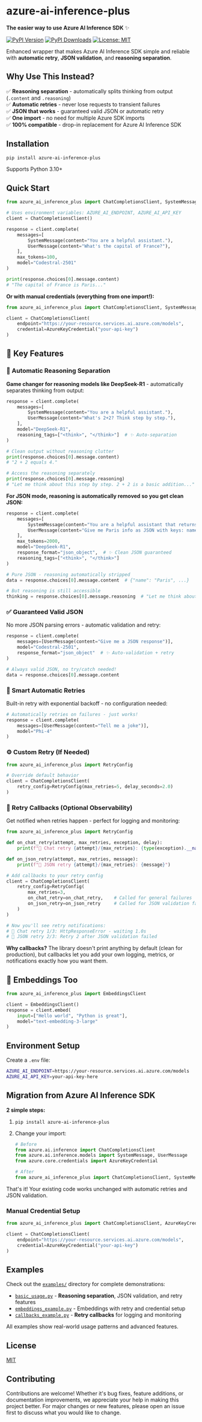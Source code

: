 # azure-ai-inference-plus

**The easier way to use Azure AI Inference SDK** ✨

[![PyPI Version](https://img.shields.io/pypi/v/azure-ai-inference-plus)](https://pypi.org/project/azure-ai-inference-plus/)
[![PyPI Downloads](https://img.shields.io/pypi/dm/azure-ai-inference-plus)](https://pypi.org/project/azure-ai-inference-plus/)
[![License: MIT](https://img.shields.io/pypi/l/azure-ai-inference-plus)](https://opensource.org/licenses/MIT)

Enhanced wrapper that makes Azure AI Inference SDK simple and reliable with **automatic retry**, **JSON validation**, and **reasoning separation**.

## Why Use This Instead?

✅ **Reasoning separation** - automatically splits thinking from output (`.content` and `.reasoning`)  
✅ **Automatic retries** - never lose requests to transient failures  
✅ **JSON that works** - guaranteed valid JSON or automatic retry  
✅ **One import** - no need for multiple Azure SDK imports  
✅ **100% compatible** - drop-in replacement for Azure AI Inference SDK

## Installation

```bash
pip install azure-ai-inference-plus
```

Supports Python 3.10+

## Quick Start

```python
from azure_ai_inference_plus import ChatCompletionsClient, SystemMessage, UserMessage

# Uses environment variables: AZURE_AI_ENDPOINT, AZURE_AI_API_KEY
client = ChatCompletionsClient()

response = client.complete(
    messages=[
        SystemMessage(content="You are a helpful assistant."),
        UserMessage(content="What's the capital of France?"),
    ],
    max_tokens=100,
    model="Codestral-2501"
)

print(response.choices[0].message.content)
# "The capital of France is Paris..."
```

**Or with manual credentials (everything from one import!):**

```python
from azure_ai_inference_plus import ChatCompletionsClient, SystemMessage, UserMessage, AzureKeyCredential

client = ChatCompletionsClient(
    endpoint="https://your-resource.services.ai.azure.com/models",
    credential=AzureKeyCredential("your-api-key")
)
```

## 🎯 Key Features

### 🧠 Automatic Reasoning Separation

**Game changer for reasoning models like DeepSeek-R1** - automatically separates thinking from output:

```python
response = client.complete(
    messages=[
        SystemMessage(content="You are a helpful assistant."),
        UserMessage(content="What's 2+2? Think step by step."),
    ],
    model="DeepSeek-R1",
    reasoning_tags=["<think>", "</think>"]  # ✨ Auto-separation
)

# Clean output without reasoning clutter
print(response.choices[0].message.content)
# "2 + 2 equals 4."

# Access the reasoning separately
print(response.choices[0].message.reasoning)
# "Let me think about this step by step. 2 + 2 is a basic addition..."
```

**For JSON mode, reasoning is automatically removed so you get clean JSON:**

```python
response = client.complete(
    messages=[
        SystemMessage(content="You are a helpful assistant that returns JSON."),
        UserMessage(content="Give me Paris info as JSON with keys: name, country, population"),
    ],
    max_tokens=2000,
    model="DeepSeek-R1",
    response_format="json_object",  # ✨ Clean JSON guaranteed
    reasoning_tags=["<think>", "</think>"]
)

# Pure JSON - reasoning automatically stripped
data = response.choices[0].message.content  # {"name": "Paris", ...}

# But reasoning is still accessible
thinking = response.choices[0].message.reasoning  # "Let me think about Paris..."
```

### ✅ Guaranteed Valid JSON

No more JSON parsing errors - automatic validation and retry:

```python
response = client.complete(
    messages=[UserMessage(content="Give me a JSON response")],
    model="Codestral-2501",
    response_format="json_object"  # ✨ Auto-validation + retry
)

# Always valid JSON, no try/catch needed!
data = response.choices[0].message.content
```

### 🔄 Smart Automatic Retries

Built-in retry with exponential backoff - no configuration needed:

```python
# Automatically retries on failures - just works!
response = client.complete(
    messages=[UserMessage(content="Tell me a joke")],
    model="Phi-4"
)
```

### ⚙️ Custom Retry (If Needed)

```python
from azure_ai_inference_plus import RetryConfig

# Override default behavior
client = ChatCompletionsClient(
    retry_config=RetryConfig(max_retries=5, delay_seconds=2.0)
)
```

### 📢 Retry Callbacks (Optional Observability)

Get notified when retries happen - perfect for logging and monitoring:

```python
from azure_ai_inference_plus import RetryConfig

def on_chat_retry(attempt, max_retries, exception, delay):
    print(f"🔄 Chat retry {attempt}/{max_retries}: {type(exception).__name__} - waiting {delay:.1f}s")

def on_json_retry(attempt, max_retries, message):
    print(f"📝 JSON retry {attempt}/{max_retries}: {message}")

# Add callbacks to your retry config
client = ChatCompletionsClient(
    retry_config=RetryConfig(
        max_retries=3,
        on_chat_retry=on_chat_retry,    # Called for general failures
        on_json_retry=on_json_retry     # Called for JSON validation failures
    )
)

# Now you'll see retry notifications:
# 🔄 Chat retry 1/3: HttpResponseError - waiting 1.0s
# 📝 JSON retry 2/3: Retry 2 after JSON validation failed
```

**Why callbacks?** The library doesn't print anything by default (clean for production), but callbacks let you add your own logging, metrics, or notifications exactly how you want them.

## 🚀 Embeddings Too

```python
from azure_ai_inference_plus import EmbeddingsClient

client = EmbeddingsClient()
response = client.embed(
    input=["Hello world", "Python is great"],
    model="text-embedding-3-large"
)
```

## Environment Setup

Create a `.env` file:

```bash
AZURE_AI_ENDPOINT=https://your-resource.services.ai.azure.com/models
AZURE_AI_API_KEY=your-api-key-here
```

## Migration from Azure AI Inference SDK

**2 simple steps:**

1. `pip install azure-ai-inference-plus`
2. Change your import:

   ```python
   # Before
   from azure.ai.inference import ChatCompletionsClient
   from azure.ai.inference.models import SystemMessage, UserMessage
   from azure.core.credentials import AzureKeyCredential

   # After
   from azure_ai_inference_plus import ChatCompletionsClient, SystemMessage, UserMessage, AzureKeyCredential
   ```

That's it! Your existing code works unchanged with automatic retries and JSON validation.

### Manual Credential Setup

```python
from azure_ai_inference_plus import ChatCompletionsClient, AzureKeyCredential

client = ChatCompletionsClient(
    endpoint="https://your-resource.services.ai.azure.com/models",
    credential=AzureKeyCredential("your-api-key")
)
```

## Examples

Check out the [`examples/`](examples/) directory for complete demonstrations:

- [`basic_usage.py`](examples/basic_usage.py) - **Reasoning separation**, JSON validation, and retry features
- [`embeddings_example.py`](examples/embeddings_example.py) - Embeddings with retry and credential setup
- [`callbacks_example.py`](examples/callbacks_example.py) - **Retry callbacks** for logging and monitoring

All examples show real-world usage patterns and advanced features.

## License

[MIT](./LICENSE)

## Contributing

Contributions are welcome! Whether it's bug fixes, feature additions, or documentation improvements, we appreciate your help in making this project better. For major changes or new features, please open an issue first to discuss what you would like to change.

